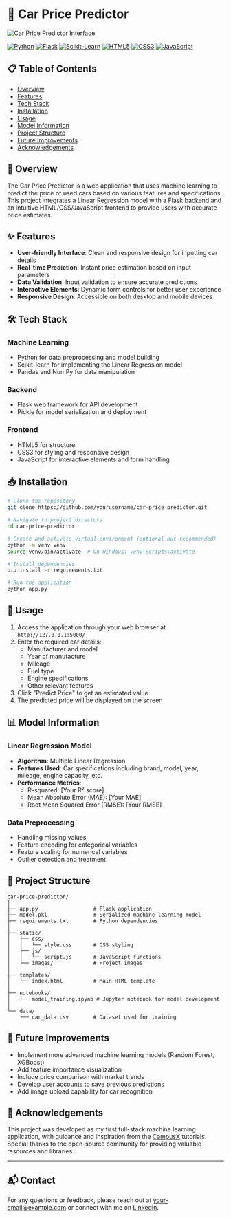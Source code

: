 # 🚗 Car Price Predictor

![Car Price Predictor Interface](https://github.com/user-attachments/assets/19f599c9-56ec-4f39-9bdd-09ba54e6431e)

[![Python](https://img.shields.io/badge/Python-3776AB?style=for-the-badge&logo=python&logoColor=white)](https://www.python.org/)
[![Flask](https://img.shields.io/badge/Flask-000000?style=for-the-badge&logo=flask&logoColor=white)](https://flask.palletsprojects.com/)
[![Scikit-Learn](https://img.shields.io/badge/scikit--learn-F7931E?style=for-the-badge&logo=scikit-learn&logoColor=white)](https://scikit-learn.org/)
[![HTML5](https://img.shields.io/badge/HTML5-E34F26?style=for-the-badge&logo=html5&logoColor=white)](https://developer.mozilla.org/en-US/docs/Web/HTML)
[![CSS3](https://img.shields.io/badge/CSS3-1572B6?style=for-the-badge&logo=css3&logoColor=white)](https://developer.mozilla.org/en-US/docs/Web/CSS)
[![JavaScript](https://img.shields.io/badge/JavaScript-F7DF1E?style=for-the-badge&logo=javascript&logoColor=black)](https://developer.mozilla.org/en-US/docs/Web/JavaScript)

## 📋 Table of Contents
- [Overview](#overview)
- [Features](#features)
- [Tech Stack](#tech-stack)
- [Installation](#installation)
- [Usage](#usage)
- [Model Information](#model-information)
- [Project Structure](#project-structure)
- [Future Improvements](#future-improvements)
- [Acknowledgements](#acknowledgements)

## 🌟 Overview

The Car Price Predictor is a web application that uses machine learning to predict the price of used cars based on various features and specifications. This project integrates a Linear Regression model with a Flask backend and an intuitive HTML/CSS/JavaScript frontend to provide users with accurate price estimates.

## ✨ Features

- **User-friendly Interface**: Clean and responsive design for inputting car details
- **Real-time Prediction**: Instant price estimation based on input parameters
- **Data Validation**: Input validation to ensure accurate predictions
- **Interactive Elements**: Dynamic form controls for better user experience
- **Responsive Design**: Accessible on both desktop and mobile devices

## 🛠️ Tech Stack

### Machine Learning
- Python for data preprocessing and model building
- Scikit-learn for implementing the Linear Regression model
- Pandas and NumPy for data manipulation

### Backend
- Flask web framework for API development
- Pickle for model serialization and deployment

### Frontend
- HTML5 for structure
- CSS3 for styling and responsive design
- JavaScript for interactive elements and form handling

## 📥 Installation

```bash
# Clone the repository
git clone https://github.com/yourusername/car-price-predictor.git

# Navigate to project directory
cd car-price-predictor

# Create and activate virtual environment (optional but recommended)
python -m venv venv
source venv/bin/activate  # On Windows: venv\Scripts\activate

# Install dependencies
pip install -r requirements.txt

# Run the application
python app.py
```

## 🚀 Usage

1. Access the application through your web browser at `http://127.0.0.1:5000/`
2. Enter the required car details:
   - Manufacturer and model
   - Year of manufacture
   - Mileage
   - Fuel type
   - Engine specifications
   - Other relevant features
3. Click "Predict Price" to get an estimated value
4. The predicted price will be displayed on the screen

## 📊 Model Information

### Linear Regression Model
- **Algorithm**: Multiple Linear Regression
- **Features Used**: Car specifications including brand, model, year, mileage, engine capacity, etc.
- **Performance Metrics**:
  - R-squared: [Your R² score]
  - Mean Absolute Error (MAE): [Your MAE]
  - Root Mean Squared Error (RMSE): [Your RMSE]

### Data Preprocessing
- Handling missing values
- Feature encoding for categorical variables
- Feature scaling for numerical variables
- Outlier detection and treatment

## 📁 Project Structure

```
car-price-predictor/
│
├── app.py                  # Flask application
├── model.pkl               # Serialized machine learning model
├── requirements.txt        # Python dependencies
│
├── static/
│   ├── css/
│   │   └── style.css       # CSS styling
│   ├── js/
│   │   └── script.js       # JavaScript functions
│   └── images/             # Project images
│
├── templates/
│   └── index.html          # Main HTML template
│
├── notebooks/
│   └── model_training.ipynb # Jupyter notebook for model development
│
└── data/
    └── car_data.csv        # Dataset used for training
```

## 🔮 Future Improvements

- Implement more advanced machine learning models (Random Forest, XGBoost)
- Add feature importance visualization
- Include price comparison with market trends
- Develop user accounts to save previous predictions
- Add image upload capability for car recognition

## 🙏 Acknowledgements

This project was developed as my first full-stack machine learning application, with guidance and inspiration from the [CampusX](https://github.com/campusx-official) tutorials. Special thanks to the open-source community for providing valuable resources and libraries.

---

## 📬 Contact

For any questions or feedback, please reach out at [your-email@example.com](mailto:your-email@example.com) or connect with me on [LinkedIn](https://www.linkedin.com/in/yourprofile/).

